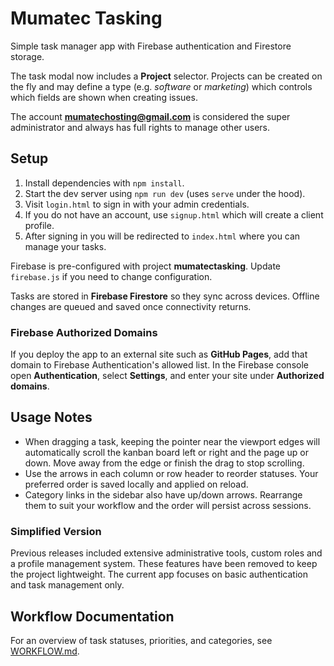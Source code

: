 # Mumatec Tasking

Simple task manager app with Firebase authentication and Firestore storage.

The task modal now includes a **Project** selector. Projects can be created on
the fly and may define a type (e.g. *software* or *marketing*) which controls
which fields are shown when creating issues.

The account **mumatechosting@gmail.com** is considered the super administrator
and always has full rights to manage other users.

## Setup

1. Install dependencies with `npm install`.
2. Start the dev server using `npm run dev` (uses `serve` under the hood).
3. Visit `login.html` to sign in with your admin credentials.
4. If you do not have an account, use `signup.html` which will create a client
   profile.
5. After signing in you will be redirected to `index.html` where you can manage
   your tasks.

Firebase is pre-configured with project **mumatectasking**. Update `firebase.js`
 if you need to change configuration.

Tasks are stored in **Firebase Firestore** so they sync across devices. Offline
changes are queued and saved once connectivity returns.

### Firebase Authorized Domains

If you deploy the app to an external site such as **GitHub Pages**, add that
domain to Firebase Authentication's allowed list. In the Firebase console open
**Authentication**, select **Settings**, and enter your site under
**Authorized domains**.

## Usage Notes

- When dragging a task, keeping the pointer near the viewport edges will
  automatically scroll the kanban board left or right and the page up or down.
  Move away from the edge or finish the drag to stop scrolling.
- Use the arrows in each column or row header to reorder statuses. Your
  preferred order is saved locally and applied on reload.
- Category links in the sidebar also have up/down arrows. Rearrange them to
  suit your workflow and the order will persist across sessions.

### Simplified Version

Previous releases included extensive administrative tools, custom roles and a
profile management system. These features have been removed to keep the project
lightweight. The current app focuses on basic authentication and task
management only.

## Workflow Documentation
For an overview of task statuses, priorities, and categories, see [WORKFLOW.md](./WORKFLOW.md).
